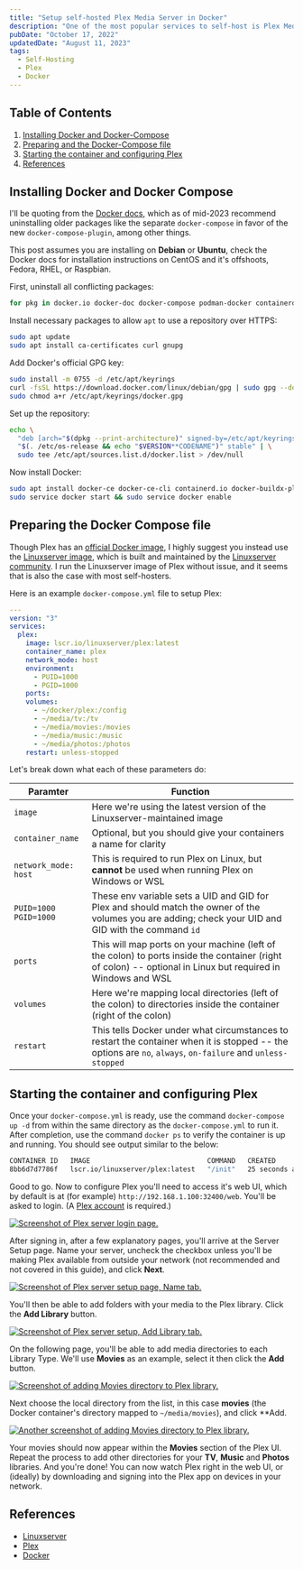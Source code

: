 ```yaml
---
title: "Setup self-hosted Plex Media Server in Docker"
description: "One of the most popular services to self-host is Plex Media Server, which serves your personal media library with a slick UI. Here's a guide on how to install Plex in a Docker container."
pubDate: "October 17, 2022"
updatedDate: "August 11, 2023"
tags:
  - Self-Hosting
  - Plex
  - Docker
---
```


## Table of Contents

1. [Installing Docker and Docker-Compose](#install)
2. [Preparing and the Docker-Compose file](#compose)
3. [Starting the container and configuring Plex](#config)
4. [References](#ref)

<div id='install'/>

## Installing Docker and Docker Compose

I'll be quoting from the <a href="https://docs.docker.com/engine/install" target="_blank">Docker docs</a>, which as of mid-2023 recommend uninstalling older packages like the separate `docker-compose` in favor of the new `docker-compose-plugin`, among other things.

This post assumes you are installing on **Debian** or **Ubuntu**, check the Docker docs for installation instructions on CentOS and it's offshoots, Fedora, RHEL, or Raspbian.

First, uninstall all conflicting packages:

```bash
for pkg in docker.io docker-doc docker-compose podman-docker containerd runc; do sudo apt remove $pkg; done
```

Install necessary packages to allow `apt` to use a repository over HTTPS:

```bash
sudo apt update
sudo apt install ca-certificates curl gnupg
```

Add Docker's official GPG key:

```bash
sudo install -m 0755 -d /etc/apt/keyrings
curl -fsSL https://download.docker.com/linux/debian/gpg | sudo gpg --dearmor -o /etc/apt/keyrings/docker.gpg
sudo chmod a+r /etc/apt/keyrings/docker.gpg
```

Set up the repository:

```bash
echo \
  "deb [arch="$(dpkg --print-architecture)" signed-by=/etc/apt/keyrings/docker.gpg] https://download.docker.com/linux/debian \
  "$(. /etc/os-release && echo "$VERSION**CODENAME")" stable" | \
  sudo tee /etc/apt/sources.list.d/docker.list > /dev/null
```

Now install Docker:

```bash
sudo apt install docker-ce docker-ce-cli containerd.io docker-buildx-plugin docker-compose-plugin
sudo service docker start && sudo service docker enable
```

<div id='compose'/>

## Preparing the Docker Compose file

Though Plex has an <a href="https://hub.docker.com/r/plexinc/pms-docker" target="_blank">official Docker image</a>, I highly suggest you instead use the <a href="https://hub.docker.com/r/linuxserver/plex" target="_blank">Linuxserver image</a>, which is built and maintained by the <a href="https://www.linuxserver.io" target="_blank">Linuxserver community</a>. I run the Linuxserver image of Plex without issue, and it seems that is also the case with most self-hosters.

Here is an example `docker-compose.yml` file to setup Plex:

```yaml
---
version: "3"
services:
  plex:
    image: lscr.io/linuxserver/plex:latest
    container_name: plex
    network_mode: host
    environment:
      - PUID=1000
      - PGID=1000
    ports:
    volumes:
      - ~/docker/plex:/config
      - ~/media/tv:/tv
      - ~/media/movies:/movies
      - ~/media/music:/music
      - ~/media/photos:/photos
    restart: unless-stopped
```

Let's break down what each of these parameters do:

| Paramter                   | Function                                                                                                                                                    |
| -------------------------- | ----------------------------------------------------------------------------------------------------------------------------------------------------------- |
| `image`                    | Here we're using the latest version of the Linuxserver-maintained image                                                                                     |
| `container_name`           | Optional, but you should give your containers a name for clarity                                                                                            |
| `network_mode: host`       | This is required to run Plex on Linux, but **cannot** be used when running Plex on Windows or WSL                                                             |
| `PUID=1000`<br>`PGID=1000` | These env variable sets a UID and GID for Plex and should match the owner of the volumes you are adding; check your UID and GID with the command `id`       |
| `ports`                    | This will map ports on your machine (left of the colon) to ports inside the container (right of colon) -- optional in Linux but required in Windows and WSL |
| `volumes`                  | Here we're mapping local directories (left of the colon) to directories inside the container (right of the colon)                                           |
| `restart`                  | This tells Docker under what circumstances to restart the container when it is stopped -- the options are `no`, `always`, `on-failure` and `unless-stopped` |

<div id='config'/>

## Starting the container and configuring Plex

Once your `docker-compose.yml` is ready, use the command `docker-compose up -d` from within the same directory as the `docker-compose.yml` to run it. After completion, use the command `docker ps` to verify the container is up and running. You should see output similar to the below:

```bash
CONTAINER ID   IMAGE                             COMMAND   CREATED          STATUS          PORTS                                                                                      NAMES
8bb6d7d7786f   lscr.io/linuxserver/plex:latest   "/init"   25 seconds ago   Up 24 seconds   1900/udp, 3005/tcp, 8324/tcp, 5353/udp, 32410/udp, 32400/tcp, 32412-32414/udp, 32469/tcp   plex
```

Good to go. Now to configure Plex you'll need to access it's web UI, which by default is at (for example) `http://192.168.1.100:32400/web`. You'll be asked to login. (A <a href="https://www.plex.tv" target="_blank">Plex account</a> is required.)

<a href="/img/blog/plex1.png" target="_blank"><img src="/img/blog/plex1.png" alt="Screenshot of Plex server login page." /></a>

After signing in, after a few explanatory pages, you'll arrive at the Server Setup page. Name your server, uncheck the checkbox unless you'll be making Plex available from outside your network (not recommended and not covered in this guide), and click **Next**.

<a href="/img/blog/plex2.png" target="_blank"><img src="/img/blog/plex2.png" alt="Screenshot of Plex server setup page, Name tab." /></a>

You'll then be able to add folders with your media to the Plex library. Click the **Add Library** button.

<a href="/img/blog/plex3.png" target="_blank"><img src="/img/blog/plex3.png" alt="Screenshot of Plex server setup, Add Library tab." /></a>

On the following page, you'll be able to add media directories to each Library Type. We'll use **Movies** as an example, select it then click the **Add** button.

<a href="/img/blog/plex4.png" target="_blank"><img src="/img/blog/plex4.png" alt="Screenshot of adding Movies directory to Plex library." /></a>

Next choose the local directory from the list, in this case **movies** (the Docker container's directory mapped to `~/media/movies`), and click \**Add.

<a href="/img/blog/plex5.png" target="_blank"><img src="/img/blog/plex5.png" alt="Another screenshot of adding Movies directory to Plex library." /></a>

Your movies should now appear within the **Movies** section of the Plex UI. Repeat the process to add other directories for your **TV**, **Music** and **Photos** libraries. And you're done! You can now watch Plex right in the web UI, or (ideally) by downloading and signing into the Plex app on devices in your network.

<div id='ref'/>

## References

- <a href="https://linuxserver.io" target="_blank">Linuxserver</a>
- <a href="https://plex.tv" target="_blank">Plex</a>
- <a href="https://docker.com" target="_blank">Docker</a>
